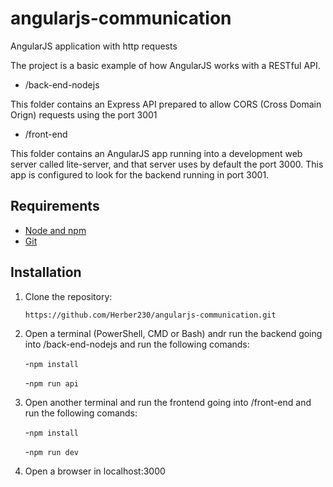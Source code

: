 # angularjs-communication
AngularJS application with http requests

The project is a basic example of how AngularJS works with a RESTful API.

- /back-end-nodejs  

This folder contains an Express API prepared to allow CORS (Cross Domain Orign) requests using the port 3001

- /front-end    

This folder contains an AngularJS app running into a development web server called lite-server, and that server uses by default the port 3000. This app is configured to look for the backend running in port 3001.
    


## Requirements

- [Node and npm](http://nodejs.org)
- [Git](https://git-scm.com/)


## Installation

1. Clone the repository: 

    `https://github.com/Herber230/angularjs-communication.git`


2. Open a terminal (PowerShell, CMD or Bash) andr run the backend going into /back-end-nodejs and run the following comands: 

    -`npm install` 

    -`npm run api`


3. Open another terminal and run the frontend going into /front-end and run the following comands: 

    -`npm install` 

    -`npm run dev`
    
    
4. Open a browser in localhost:3000
